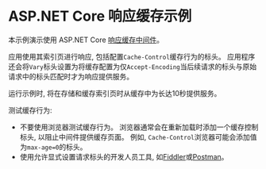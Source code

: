 # <a name="aspnet-core-response-caching-sample"></a>ASP.NET Core 响应缓存示例

本示例演示使用 ASP.NET Core [响应缓存中间件](https://docs.microsoft.com/aspnet/core/performance/caching/middleware)。

应用使用其索引页进行响应, 包括配置`Cache-Control`缓存行为的标头。 应用程序还会将`Vary`标头设置为将缓存配置为仅`Accept-Encoding`当后续请求的标头与原始请求中的标头匹配时才为响应提供服务。

运行示例时, 将在存储和缓存索引页时从缓存中为长达10秒提供服务。

测试缓存行为:

* 不要使用浏览器测试缓存行为。 浏览器通常会在重新加载时添加一个缓存控制标头, 以阻止中间件提供缓存页面。 例如, `Cache-Control`浏览器可能会添加值为`max-age=0`的标头。
* 使用允许显式设置请求标头的开发人员工具, 如<a href="https://www.telerik.com/fiddler">Fiddler</a>或<a href="https://www.getpostman.com/">Postman</a>。
